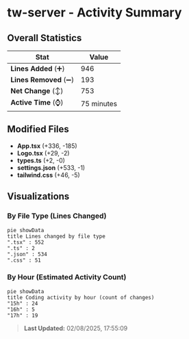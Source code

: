# tw-server - Activity Summary 

## Overall Statistics

| Stat                   | Value                                                             |
| ---------------------- | ----------------------------------------------------------------- |
| **Lines Added** (➕)   | 946                                          |
| **Lines Removed** (➖) | 193                                        |
| **Net Change** (↕)    | 753                |
| **Active Time** (⌚)   | 75 minutes |


## Modified Files
- **App.tsx** (+336, -185)
- **Logo.tsx** (+29, -2)
- **types.ts** (+2, -0)
- **settings.json** (+533, -1)
- **tailwind.css** (+46, -5)

## Visualizations

### By File Type (Lines Changed)

```mermaid
pie showData
title Lines changed by file type
".tsx" : 552
".ts" : 2
".json" : 534
".css" : 51
```

### By Hour (Estimated Activity Count)

```mermaid
pie showData
title Coding activity by hour (count of changes)
"15h" : 24
"16h" : 5
"17h" : 19
```


> **Last Updated:** 02/08/2025, 17:55:09